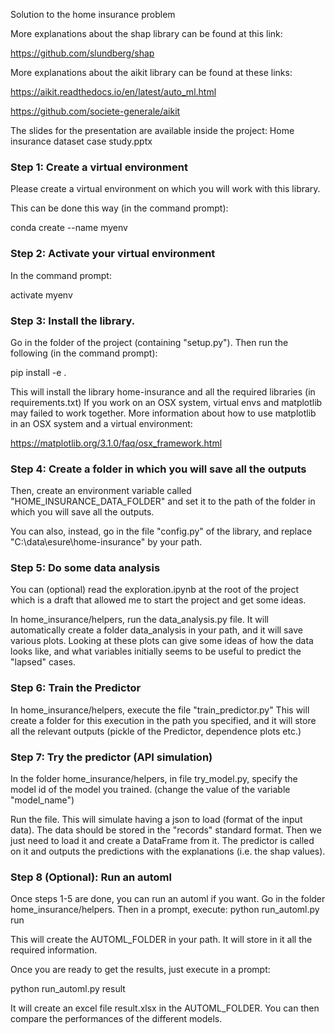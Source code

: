 Solution to the home insurance problem

More explanations about the shap library
can be found at this link: 

https://github.com/slundberg/shap

More explanations about the aikit library
can be found at these links:

https://aikit.readthedocs.io/en/latest/auto_ml.html

https://github.com/societe-generale/aikit

The slides for the presentation are available inside the project:
Home insurance dataset case study.pptx

### Step 1: Create a virtual environment
Please create a virtual environment on which you will work with
this library. 

This can be done this way (in the command prompt):

conda create --name myenv

### Step 2: Activate your virtual environment
In the command prompt:

activate myenv

### Step 3: Install the library.
Go in the folder of the project (containing "setup.py"). 
Then run the following (in the command prompt):

pip install -e .

This will install the library home-insurance and all
the required libraries (in requirements.txt)
If you work on an OSX system, virtual envs and matplotlib
may failed to work together. More information about
how to use matplotlib in an OSX system and a virtual 
environment:

https://matplotlib.org/3.1.0/faq/osx_framework.html

### Step 4: Create a folder in which you will save all the outputs
Then, create an environment variable called
"HOME_INSURANCE_DATA_FOLDER" and set it
to the path of the folder in which you will 
save all the outputs.

You can also, instead, go in the file "config.py"
of the library, and replace
"C:\\data\\esure\\home-insurance" by your path.

### Step 5: Do some data analysis
You can (optional) read the exploration.ipynb at the root of the project
which is a draft that allowed me
to start the project and get some ideas.

In home_insurance/helpers, run the data_analysis.py file. It 
will automatically create a folder data_analysis in your path,
and it will save various plots. Looking at these plots can give some
ideas of how the data looks like, and what variables initially
seems to be useful to predict the "lapsed" cases.


### Step 6: Train the Predictor
In home_insurance/helpers, execute the file "train_predictor.py"
This will create a folder for this execution in the
path you specified, and it will store all the
relevant outputs (pickle of the Predictor, 
dependence plots etc.)

### Step 7: Try the predictor (API simulation)
In the folder home_insurance/helpers, in file
try_model.py, specify the model id of the model
you trained.
(change the value of the variable "model_name")

Run the file. This will simulate having a json 
to load (format of the input data). The data
should be stored in the "records" standard format. 
Then we just need to load it and 
create a DataFrame from it. The predictor is called
on it and outputs the predictions with
the explanations (i.e. the shap values).


### Step 8 (Optional): Run an automl
Once steps 1-5 are done, you can run an automl if you
want. Go in the folder home_insurance/helpers. Then 
in a prompt, execute:
python run_automl.py run

This will create the AUTOML_FOLDER in your path.
It will store in it all the required information.

Once you are ready to get the results, just execute
in a prompt:

python run_automl.py result

It will create an excel file result.xlsx
in the AUTOML_FOLDER.
You can then compare the performances of the different models.



